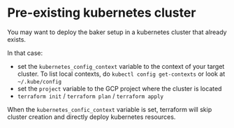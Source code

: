 # Pre-existing kubernetes cluster

You may want to deploy the baker setup in a kubernetes cluster that already exists.

In that case:

* set the `kubernetes_config_context` variable to the context of your target cluster. To list local contexts, do `kubectl config get-contexts` or look at `~/.kube/config`
* set the `project` variable to the GCP project where the cluster is located
* `terraform init` / `terraform plan` / `terraform apply`

When the `kubernetes_confic_context` variable is set, terraform will skip cluster creation and directly deploy kubernetes resources.
